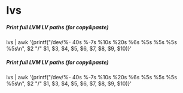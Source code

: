 # lvs

##### Print full LVM LV paths (for copy&paste)

   lvs  | awk '{printf("/dev/%- 40s %-7s %10s %20s %6s %5s %5s %5s %5s\n", $2 "/" $1, $3, $4, $5, $6, $7, $8, $9, $10)}'

##### Print full LVM LV paths (for copy&paste)

   lvs  | awk '{printf("/dev/%- 40s %-7s %10s %20s %6s %5s %5s %5s %5s\n", $2 "/" $1, $3, $4, $5, $6, $7, $8, $9, $10)}'
